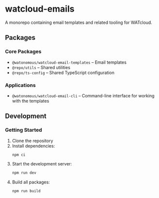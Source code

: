 # watcloud-emails

A monorepo containing email templates and related tooling for WATcloud.

## Packages

### Core Packages
- `@watonomous/watcloud-email-templates` – Email templates
- `@repo/utils` – Shared utilities
- `@repo/ts-config` – Shared TypeScript configuration

### Applications
- `@watonomous/watcloud-email-cli` – Command-line interface for working with the templates

## Development

### Getting Started

1. Clone the repository
2. Install dependencies:
   ```sh
   npm ci
   ```
3. Start the development server:
   ```sh
   npm run dev
   ```
4. Build all packages:
   ```sh
   npm run build
   ```
